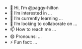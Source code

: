 - 👋 Hi, I’m @paggy-hilton
- 👀 I’m interested in ...
- 🌱 I’m currently learning ...
- 💞️ I’m looking to collaborate on ...
- 📫 How to reach me ...
- 😄 Pronouns: ...
- ⚡ Fun fact: ...

<!---
paggy-hilton/paggy-hilton is a ✨ special ✨ repository because its `README.md` (this file) appears on your GitHub profile.
You can click the Preview link to take a look at your changes.
--->

